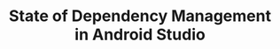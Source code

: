 ---
layout: talk
section-type: talk
title: "State of Dependency Management in Android Studio"
technology: Android
cover-img: "img/talks/as-cover.png"
thumb-img: "img/talks/as.png"
permalink: /talks/sodm-devfest-brisbane
location: "DevFest Brisbane 2023"
type: "In Person"
presentation-id: "2PACX-1vSkV08cdVlcWLrLCjCqpE_k2v105FJO847J6ZJTg6Hdg9qf1x_c5UjnRySS48JN3Jq_itw2Ddk-Mkr-"
youtube-id: ""
code-at:
  title: "GitHub"
  url: "https://github.com/kartikarora/android-14"
---